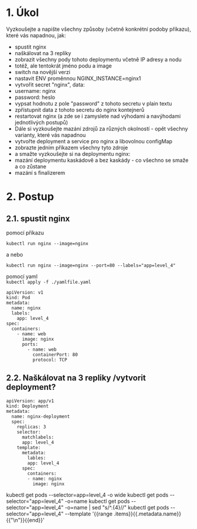 # 1. Úkol  
Vyzkoušejte a napište všechny způsoby (včetně konkrétní podoby příkazu), které vás napadnou, jak:
- spustit nginx
- naškálovat na 3 repliky
- zobrazit všechny pody tohoto deploymentu včetně IP adresy a nodu
- totéž, ale tentokrát jméno podu a image
- switch na novější verzi
- nastavit ENV proměnnou NGINX_INSTANCE=nginx1
- vytvořit secret "nginx", data:
- username: nginx
- password: heslo
- vypsat hodnotu z pole "password" z tohoto secretu v plain textu
- zpřístupnit data z tohoto secretu do nginx kontejnerů
- restartovat nginx (a zde se i zamyslete nad výhodami a navýhodami jednotlivých postupů)
- Dále si vyzkoušejte mazání zdrojů za různých okolností - opět všechny varianty, které vás napadnou
- vytvořte deployment a service pro nginx a libovolnou configMap
- zobrazte jedním příkazem všechny tyto zdroje
- a smažte
vyzkoušejte si na deploymentu nginx:
- mazání deploymentu kaskádově a bez kaskády - co všechno se smaže a co zůstane
- mazání s finalizerem

# 2. Postup

## 2.1. spustit nginx
pomocí příkazu  
```
kubectl run nginx --image=nginx
```
a nebo  
```
kubectl run nginx --image=nginx --port=80 --labels="app=level_4"
```

pomocí yaml  
`kubectl apply -f ./yamlfile.yaml`
```
apiVersion: v1
kind: Pod
metadata:
  name: nginx
  labels:
    app: level_4
spec:
  containers:
    - name: web
      image: nginx
      ports:
        - name: web
          containerPort: 80
          protocol: TCP
```
## 2.2. Naškálovat na 3 repliky /vytvorit deployment?
```
apiVersion: app/v1
kind: Deployment
metadata: 
  name: nginx-deployment
  spec:
    replicas: 3
    selector:
      matchlabels:
      app: level_4
    template:
      metadata:
        lables:
        app: level_4
      spec:
        containers:
        - name: nginx
          image: nginx
```
kubectl get pods --selector=app=level_4 -o wide
kubectl get pods --selector="app=level_4" -o=name
kubectl get pods --selector="app=level_4" -o=name |  sed "s/^.\{4\}//"
kubectl get pods --selector="app=level_4" --template '{{range .items}}{{.metadata.name}}{{"\n"}}{{end}}'
